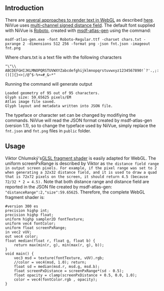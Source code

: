 ## Introduction

There are [several approaches to render text in WebGL](https://stackoverflow.com/questions/25956272/better-quality-text-in-webgl) as described [here](https://css-tricks.com/techniques-for-rendering-text-with-webgl/). NiiVue uses 
[multi-channel signed distance field](https://github.com/Chlumsky/msdfgen). The default font supplied with NiiVue is [Roboto](https://fonts.google.com/specimen/Roboto?preview.text_type=custom), created with [msdf-atlas-gen](https://github.com/Chlumsky/msdf-atlas-gen) using the command:

```
msdf-atlas-gen.exe -font Roboto-Regular.ttf -charset chars.txt -pxrange 2 -dimensions 512 256 -format png -json fnt.json -imageout fnt.png
```

Where chars.txt is a text file with the following characters

```
"\"\\ ABCDEFGHIJKLMNOPQRSTUVWXYZabcdefghijklmnopqrstuvwxyz1234567890!`?'.,;:()[]{}<>|/@^$-%+=#_&~*"
```
Running the command will generate output

```
Loaded geometry of 95 out of 95 characters.
Glyph size: 59.65625 pixels/EM
Atlas image file saved.
Glyph layout and metadata written into JSON file.
```

The typeface or character set can be changed by modifiying the commands. NiiVue will read the JSON format created by msdf-atlas-gen (version 1.1), so to change the typeface used by NiiVue, simply replace the `fnt.json` and `fnt.png` files in `public` folder.

## Usage

Viktor Chlumský's[GLSL fragment shader](https://github.com/Chlumsky/msdfgen) is easily adapted for WebGL. The uniform screenPxRange is described by Viktor as `the distance field range in output screen pixels. For example, if the pixel range was set to 2 when generating a 32x32 distance field, and it is used to draw a quad that is 72x72 pixels on the screen, it should return 4.5 (because 72/32 * 2 = 4.5).` Note that both distance range and distance field are reported in the JSON file created by msdf-atlas-gen: `"distanceRange":2,"size":59.65625`. Therefore, the complete WebGL fragment shader is:

```
#version 300 es
precision highp int;
precision highp float;
uniform highp sampler2D fontTexture;
uniform vec4 fontColor;
uniform float screenPxRange;
in vec2 vUV;
out vec4 color;
float median(float r, float g, float b) {
    return max(min(r, g), min(max(r, g), b));
}
void main() {
	vec3 msd = texture(fontTexture, vUV).rgb;
	//color = vec4(msd, 1.0); return;
    float sd = median(msd.r, msd.g, msd.b);
    float screenPxDistance = screenPxRange*(sd - 0.5);
    float opacity = clamp(screenPxDistance + 0.5, 0.0, 1.0);
	color = vec4(fontColor.rgb , opacity);
}
```
